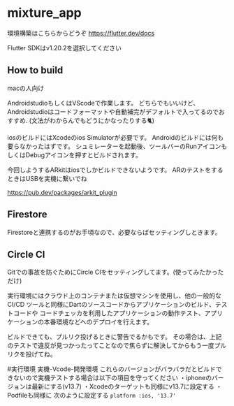 # mixture_app

環境構築はこちらからどうぞ
https://flutter.dev/docs

Flutter SDKはv1.20.2を選択してください

## How to build
macの人向け

AndroidstudioもしくはVScodeで作業します。
どちらでもいいけど、Androidstudioはコードフォーマットや自動補完がデフォルトで入ってるのでおすすめ.
(文法がわからんでもどうにかなったりする🐈)

iosのビルドにはXcodeのios Simulatorが必要です。
Androidのビルドには何も要らなかったはずです。
シュミレーターを起動後、ツールバーのRunアイコンもしくはDebugアイコンを押すとビルドされます。

今回しようするARkitはiosでしかビルドできないようです。
ARのテストをするときはUSBを実機に繋いでね

https://pub.dev/packages/arkit_plugin

## Firestore
Firestoreと連携するのがお手頃なので、必要ならばセッティングしときます。

## Circle CI
Gitでの事故を防ぐためにCircle CIをセッティングしてます。(使ってみたかっただけ)

実行環境にはクラウド上のコンテナまたは仮想マシンを使用し、他の一般的な CI/CD ツールと同様にDartのソースコードからアプリケーションのビルド、テストコードや
コードチェッカを利用したアプリケーションの動作テスト、アプリケーションの本番環境などへのデプロイを行えます。

ビルドできても、プルリク投げるときに警告でるかもです。
その場合は、上記のテストで違反が見つかったってことなので焦らずに解決してからもう一度プルリクを投げてね。

#実行環境
実機-Vcode-開発環境
これらのバージョンがバラバラだとビルドできないので実機テストする場合は以下の項目を守ってください
・iphoneのバージョンは最新にする(v13.7)
・Xcodeのターゲットも同様にv13.7に設定する
・Podfileも同様に 次のように設定する
`platform :ios, '13.7'`




